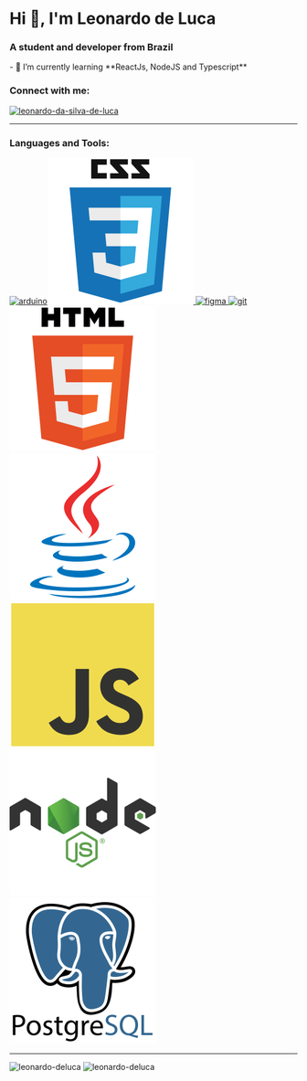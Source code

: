 Hi 👋, I'm Leonardo de Luca
===========================

### A student and developer from Brazil

  

\- 🌱 I’m currently learning \*\*ReactJs, NodeJS and Typescript\*\*

  

### Connect with me:

[![leonardo-da-silva-de-luca](https://raw.githubusercontent.com/rahuldkjain/github-profile-readme-generator/master/src/images/icons/Social/linked-in-alt.svg)](https://linkedin.com/in/leonardo-da-silva-de-luca)

  

* * *

  

### Languages and Tools:

 [![arduino](https://www.cdnlogo.com/logos/a/22/arduino.svg)](https://www.arduino.cc/)[![css3](https://raw.githubusercontent.com/devicons/devicon/master/icons/css3/css3-original-wordmark.svg) ](https://www.w3schools.com/css/)[![figma](https://www.vectorlogo.zone/logos/figma/figma-icon.svg) ](https://www.figma.com/)[![git](https://www.vectorlogo.zone/logos/git-scm/git-scm-icon.svg) ](https://git-scm.com/)[![html5](https://raw.githubusercontent.com/devicons/devicon/master/icons/html5/html5-original-wordmark.svg) ](https://www.w3.org/html/)[![java](https://raw.githubusercontent.com/devicons/devicon/master/icons/java/java-original.svg) ](https://www.java.com)[![javascript](https://raw.githubusercontent.com/devicons/devicon/master/icons/javascript/javascript-original.svg) ](https://developer.mozilla.org/en-US/docs/Web/JavaScript)[![nodejs](https://raw.githubusercontent.com/devicons/devicon/master/icons/nodejs/nodejs-original-wordmark.svg) ](https://nodejs.org)[![postgresql](https://raw.githubusercontent.com/devicons/devicon/master/icons/postgresql/postgresql-original-wordmark.svg)](https://www.postgresql.org)

  

* * *

  

![leonardo-deluca](https://github-readme-stats.vercel.app/api/top-langs?username=leonardo-deluca&show_icons=true&theme=synthwave&locale=en&layout=compact) ![leonardo-deluca](https://github-readme-stats.vercel.app/api?username=leonardo-deluca&show_icons=true&theme=synthwave&locale=en)

